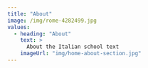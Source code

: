 ```yaml
---
title: "About"
image: /img/rome-4282499.jpg
values:
  - heading: "About"
    text: >
      About the Italian school text
    imageUrl: "img/home-about-section.jpg"
---
```

